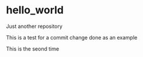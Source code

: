 # hello_world
Just another repository

This is a test for a commit change done as an example

This is the seond time
